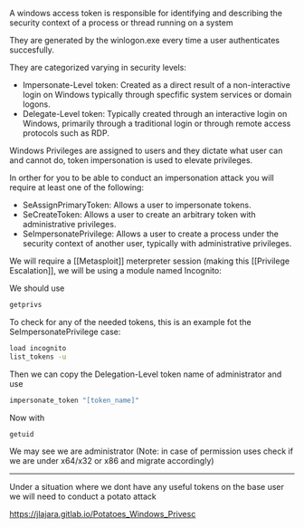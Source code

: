
A windows access token is responsible for identifying and describing the security context of a process or thread running on a system

They are generated by the winlogon.exe every time a user authenticates succesfully.

They are categorized varying in security levels:

- Impersonate-Level token: Created as a direct result of a non-interactive login on Windows typically through specfific system services or domain logons.
- Delegate-Level token: Typically created through an interactive login on Windows, primarily through a traditional login or through remote access protocols such as RDP.


Windows Privileges are assigned to users and they dictate what user can and cannot do, token impersonation is used to elevate privileges.

In orther for you to be able to conduct an impersonation attack you will require at least one of the following:

- SeAssignPrimaryToken: Allows a user to impersonate tokens.
- SeCreateToken: Allows a user to create an arbitrary token with administrative privileges.
- SeImpersonatePrivilege: Allows a user to create a process under the security context of another user, typically with administrative privileges.

We will require a [[Metasploit]] meterpreter session (making this [[Privilege Escalation]], we will be using a module named Incognito:

We should use

``` bash
getprivs
```

To check for any of the needed tokens, this is an example fot the SeImpersonatePrivilege case:

``` bash
load incognito
list_tokens -u
```

Then we can copy the Delegation-Level token name of administrator and use

``` bash
impersonate_token "[token_name]"
```

Now with

``` bash
getuid
```

We may see we are administrator (Note: in case of permission uses check if we are under x64/x32 or x86 and migrate accordingly)

---

Under  a situation where we dont have any useful tokens on the base user we will need to conduct a potato attack

https://jlajara.gitlab.io/Potatoes_Windows_Privesc